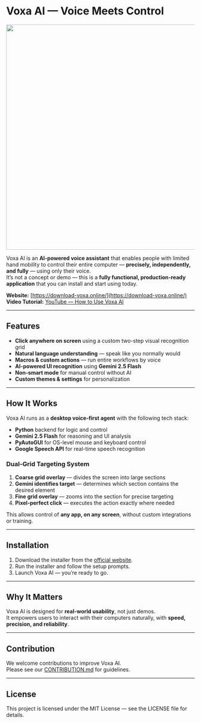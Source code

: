 # Voxa AI — Voice Meets Control


<img src="https://i.ibb.co/DfRSvMRQ/main-Ta-Ec-Poef-Xw.png"  width="600">

Voxa AI is an **AI-powered voice assistant** that enables people with limited hand mobility to control their entire computer — **precisely, independently, and fully** — using only their voice.  
It’s not a concept or demo — this is a **fully functional, production-ready application** that you can install and start using today.

**Website:** [https://download-voxa.online/](https://download-voxa.online/)  
**Video Tutorial:** [YouTube — How to Use Voxa AI](https://www.youtube.com/watch?v=Nz9TFwHUPGk&t=1s)

---

## Features

- **Click anywhere on screen** using a custom two-step visual recognition grid
- **Natural language understanding** — speak like you normally would
- **Macros & custom actions** — run entire workflows by voice
- **AI-powered UI recognition** using **Gemini 2.5 Flash**
- **Non-smart mode** for manual control without AI
- **Custom themes & settings** for personalization

---

## How It Works

Voxa AI runs as a **desktop voice-first agent** with the following tech stack:

- **Python** backend for logic and control
- **Gemini 2.5 Flash** for reasoning and UI analysis
- **PyAutoGUI** for OS-level mouse and keyboard control
- **Google Speech API** for real-time speech recognition

### Dual-Grid Targeting System
1. **Coarse grid overlay** — divides the screen into large sections
2. **Gemini identifies target** — determines which section contains the desired element
3. **Fine grid overlay** — zooms into the section for precise targeting
4. **Pixel-perfect click** — executes the action exactly where needed

This allows control of **any app, on any screen**, without custom integrations or training.

---

## Installation

1. Download the installer from the [official website](https://download-voxa.online/).
2. Run the installer and follow the setup prompts.
3. Launch Voxa AI — you’re ready to go.

---

## Why It Matters

Voxa AI is designed for **real-world usability**, not just demos.  
It empowers users to interact with their computers naturally, with **speed, precision, and reliability**.

---

## Contribution

We welcome contributions to improve Voxa AI.  
Please see our [CONTRIBUTION.md](CONTRIBUTION.md) for guidelines.

---

## License

This project is licensed under the MIT License — see the LICENSE file for details.
